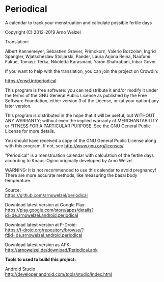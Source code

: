 # Periodical
A calendar to track your menstruation and calculate possible fertile days

Copyright (C) 2012-2019 Arno Welzel

Translation:

Albert Kannemeyer, Sébastien Gravier, Primokorn, Valerio Bozzolan, Ingrid Spangler,
Wjatscheslaw Stoljarski, Pander, Laura Arjona Reina, Naofumi Fukue, Tomasz Terka,
Nikoletta Karasmani, Yaron Shahrabani, Inbar Gover

If you want to help with the translation, you can join the project on Crowdin:

https://crwd.in/periodical

This program is free software: you can redistribute it and/or modify
it under the terms of the GNU General Public License as published by
the Free Software Foundation, either version 3 of the License, or
(at your option) any later version.

This program is distributed in the hope that it will be useful,
but WITHOUT ANY WARRANTY; without even the implied warranty of
MERCHANTABILITY or FITNESS FOR A PARTICULAR PURPOSE.  See the
GNU General Public License for more details.

You should have received a copy of the GNU General Public License
along with this program.  If not, see <http://www.gnu.org/licenses/>.

"Periodical" is a menstruation calendar with calculation of the fertile days
according to Knaus-Ogino originally developed by Arno Welzel.

WARNING: It is not recommended to use this calendar to avoid pregnancy!
There are more accurate methods, like measuring the basal body temperature. 

Source:  
https://github.com/arnowelzel/periodical

Download latest version at Google Play:  
https://play.google.com/store/apps/details?id=de.arnowelzel.android.periodical

Download latest version at F-Droid:  
https://f-droid.org/repository/browse/?fdid=de.arnowelzel.android.periodical

Download latest version as APK:  
http://arnowelzel.de/download/Periodical.apk

**Tools to used to build this project:**

Android Studio  
http://developer.android.com/tools/studio/index.html
